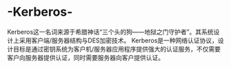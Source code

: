 # -Kerberos-

Kerberos这一名词来源于希腊神话“三个头的狗——地狱之门守护者”。其系统设计上采用客户端/服务器结构与DES加密技术。
Kerberos是一种网络认证协议，设计目标是通过密钥系统为客户机/服务器应用程序提供强大的认证服务，不仅需要客户向服务器提供认证，同时需要服务器向客户提供认证。
